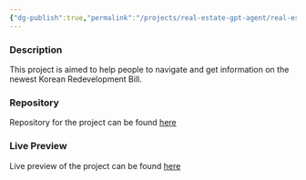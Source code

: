 ```yaml
---
{"dg-publish":true,"permalink":"/projects/real-estate-gpt-agent/real-estate-gpt-agent/"}
---
```


### Description

This project is aimed to help people to navigate and get information on the newest Korean Redevelopment Bill.

### Repository

Repository for the project can be found [here](https://github.com/FINGU-GRINDA/real-estate-gpt-agent)

### Live Preview

Live preview of the project can be found [here](https://real-estate-gpt-client-alpha.107.173.7.184.sslip.io/)
